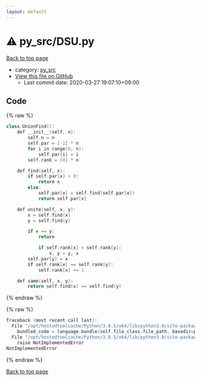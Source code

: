 ```yaml
---
layout: default
---
```


<!-- mathjax config similar to math.stackexchange -->
<script type="text/javascript" async
  src="https://cdnjs.cloudflare.com/ajax/libs/mathjax/2.7.5/MathJax.js?config=TeX-MML-AM_CHTML">
</script>
<script type="text/x-mathjax-config">
  MathJax.Hub.Config({
    TeX: { equationNumbers: { autoNumber: "AMS" }},
    tex2jax: {
      inlineMath: [ ['$','$'] ],
      processEscapes: true
    },
    "HTML-CSS": { matchFontHeight: false },
    displayAlign: "left",
    displayIndent: "2em"
  });
</script>

<script type="text/javascript" src="https://cdnjs.cloudflare.com/ajax/libs/jquery/3.4.1/jquery.min.js"></script>
<script src="https://cdn.jsdelivr.net/npm/jquery-balloon-js@1.1.2/jquery.balloon.min.js" integrity="sha256-ZEYs9VrgAeNuPvs15E39OsyOJaIkXEEt10fzxJ20+2I=" crossorigin="anonymous"></script>
<script type="text/javascript" src="../../assets/js/copy-button.js"></script>
<link rel="stylesheet" href="../../assets/css/copy-button.css" />


# :warning: py_src/DSU.py

<a href="../../index.html">Back to top page</a>

* category: <a href="../../index.html#895f3d248130be399c7a2293f16f9fdc">py_src</a>
* <a href="{{ site.github.repository_url }}/blob/master/py_src/DSU.py">View this file on GitHub</a>
    - Last commit date: 2020-03-27 19:07:10+09:00




## Code

<a id="unbundled"></a>
{% raw %}
```cpp
class UnionFind():
	def __init__(self, n):
		self.n = n
		self.par = [-1] * n
		for i in range(0, n):
			self.par[i] = i
		self.rank = [0] * n

	def find(self, x):
		if self.par[x] < 0:
			return x
		else:
			self.par[x] = self.find(self.par[x])
			return self.par[x]

	def unite(self, x, y):
		x = self.find(x)
		y = self.find(y)

		if x == y:
			return 

			if self.rank[x] < self.rank[y]:
				x, y = y, x
		self.par[y] = x
		if self.rank[x] == self.rank[y]:
			self.rank[x] += 1

	def same(self, x, y):
		return self.find(x) == self.find(y)
```
{% endraw %}

<a id="bundled"></a>
{% raw %}
```cpp
Traceback (most recent call last):
  File "/opt/hostedtoolcache/Python/3.8.5/x64/lib/python3.8/site-packages/onlinejudge_verify/docs.py", line 349, in write_contents
    bundled_code = language.bundle(self.file_class.file_path, basedir=pathlib.Path.cwd())
  File "/opt/hostedtoolcache/Python/3.8.5/x64/lib/python3.8/site-packages/onlinejudge_verify/languages/python.py", line 84, in bundle
    raise NotImplementedError
NotImplementedError

```
{% endraw %}

<a href="../../index.html">Back to top page</a>


